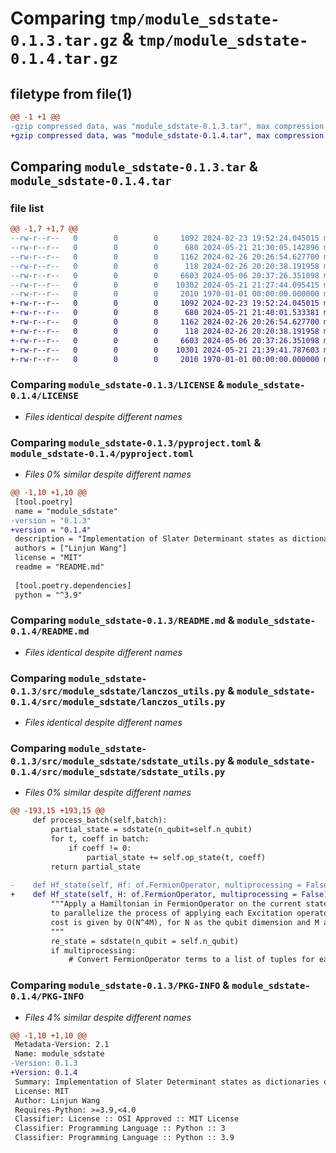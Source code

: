 # Comparing `tmp/module_sdstate-0.1.3.tar.gz` & `tmp/module_sdstate-0.1.4.tar.gz`

## filetype from file(1)

```diff
@@ -1 +1 @@
-gzip compressed data, was "module_sdstate-0.1.3.tar", max compression
+gzip compressed data, was "module_sdstate-0.1.4.tar", max compression
```

## Comparing `module_sdstate-0.1.3.tar` & `module_sdstate-0.1.4.tar`

### file list

```diff
@@ -1,7 +1,7 @@
--rw-r--r--   0        0        0     1092 2024-02-23 19:52:24.045015 module_sdstate-0.1.3/LICENSE
--rw-r--r--   0        0        0      680 2024-05-21 21:30:05.142896 module_sdstate-0.1.3/pyproject.toml
--rw-r--r--   0        0        0     1162 2024-02-26 20:26:54.627700 module_sdstate-0.1.3/README.md
--rw-r--r--   0        0        0      118 2024-02-26 20:20:38.191958 module_sdstate-0.1.3/src/module_sdstate/__init__.py
--rw-r--r--   0        0        0     6603 2024-05-06 20:37:26.351098 module_sdstate-0.1.3/src/module_sdstate/lanczos_utils.py
--rw-r--r--   0        0        0    10302 2024-05-21 21:27:44.095415 module_sdstate-0.1.3/src/module_sdstate/sdstate_utils.py
--rw-r--r--   0        0        0     2010 1970-01-01 00:00:00.000000 module_sdstate-0.1.3/PKG-INFO
+-rw-r--r--   0        0        0     1092 2024-02-23 19:52:24.045015 module_sdstate-0.1.4/LICENSE
+-rw-r--r--   0        0        0      680 2024-05-21 21:40:01.533381 module_sdstate-0.1.4/pyproject.toml
+-rw-r--r--   0        0        0     1162 2024-02-26 20:26:54.627700 module_sdstate-0.1.4/README.md
+-rw-r--r--   0        0        0      118 2024-02-26 20:20:38.191958 module_sdstate-0.1.4/src/module_sdstate/__init__.py
+-rw-r--r--   0        0        0     6603 2024-05-06 20:37:26.351098 module_sdstate-0.1.4/src/module_sdstate/lanczos_utils.py
+-rw-r--r--   0        0        0    10301 2024-05-21 21:39:41.787603 module_sdstate-0.1.4/src/module_sdstate/sdstate_utils.py
+-rw-r--r--   0        0        0     2010 1970-01-01 00:00:00.000000 module_sdstate-0.1.4/PKG-INFO
```

### Comparing `module_sdstate-0.1.3/LICENSE` & `module_sdstate-0.1.4/LICENSE`

 * *Files identical despite different names*

### Comparing `module_sdstate-0.1.3/pyproject.toml` & `module_sdstate-0.1.4/pyproject.toml`

 * *Files 0% similar despite different names*

```diff
@@ -1,10 +1,10 @@
 [tool.poetry]
 name = "module_sdstate"
-version = "0.1.3"
+version = "0.1.4"
 description = "Implementation of Slater Determinant states as dictionaries of states and coefficient pairs. Each state is represented with an integar treated as binary, allowing applying of Excitation operators on the state efficiently. Memory-efficient implementation of Lanczos iteration for estimating Hamiltonian spectrum range."
 authors = ["Linjun Wang"]
 license = "MIT"
 readme = "README.md"
 
 [tool.poetry.dependencies]
 python = "^3.9"
```

### Comparing `module_sdstate-0.1.3/README.md` & `module_sdstate-0.1.4/README.md`

 * *Files identical despite different names*

### Comparing `module_sdstate-0.1.3/src/module_sdstate/lanczos_utils.py` & `module_sdstate-0.1.4/src/module_sdstate/lanczos_utils.py`

 * *Files identical despite different names*

### Comparing `module_sdstate-0.1.3/src/module_sdstate/sdstate_utils.py` & `module_sdstate-0.1.4/src/module_sdstate/sdstate_utils.py`

 * *Files 0% similar despite different names*

```diff
@@ -193,15 +193,15 @@
     def process_batch(self,batch):
         partial_state = sdstate(n_qubit=self.n_qubit)
         for t, coeff in batch:
             if coeff != 0:
                 partial_state += self.op_state(t, coeff)
         return partial_state
     
-    def Hf_state(self, Hf: of.FermionOperator, multiprocessing = False):
+    def Hf_state(self, H: of.FermionOperator, multiprocessing = False):
         """Apply a Hamiltonian in FermionOperator on the current state. multiprocessing can be used
         to parallelize the process of applying each Excitation operator in the Hamiltonian. The general
         cost is given by O(N^4M), for N as the qubit dimension and M as the size of the current state.
         """
         re_state = sdstate(n_qubit = self.n_qubit)
         if multiprocessing:
             # Convert FermionOperator terms to a list of tuples for easy batch processing
```

### Comparing `module_sdstate-0.1.3/PKG-INFO` & `module_sdstate-0.1.4/PKG-INFO`

 * *Files 4% similar despite different names*

```diff
@@ -1,10 +1,10 @@
 Metadata-Version: 2.1
 Name: module_sdstate
-Version: 0.1.3
+Version: 0.1.4
 Summary: Implementation of Slater Determinant states as dictionaries of states and coefficient pairs. Each state is represented with an integar treated as binary, allowing applying of Excitation operators on the state efficiently. Memory-efficient implementation of Lanczos iteration for estimating Hamiltonian spectrum range.
 License: MIT
 Author: Linjun Wang
 Requires-Python: >=3.9,<4.0
 Classifier: License :: OSI Approved :: MIT License
 Classifier: Programming Language :: Python :: 3
 Classifier: Programming Language :: Python :: 3.9
```


